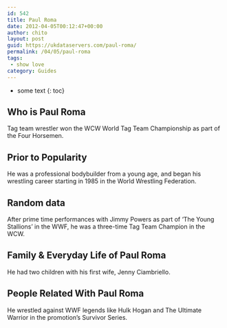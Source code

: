 ```yaml
---
id: 542
title: Paul Roma
date: 2012-04-05T00:12:47+00:00
author: chito
layout: post
guid: https://ukdataservers.com/paul-roma/
permalink: /04/05/paul-roma
tags:
 - show love
category: Guides
---
```


* some text
{: toc}
          
          
## Who is  Paul Roma
                  
                  
                  
Tag team wrestler won the WCW World Tag Team Championship as part of the Four Horsemen.
                  
                
                
                
## Prior to Popularity 
                  
                  
                  
He was a professional bodybuilder from a young age, and began his wrestling career starting in 1985 in the World Wrestling Federation.
                  
                
                
                
## Random data 
                  
                  
                  
After prime time performances with Jimmy Powers as part of &#8216;The Young Stallions&#8217; in the WWF, he was a three-time Tag Team Champion in the WCW.
                  
                
                
                
## Family & Everyday Life of Paul Roma
                  
                  
                  
He had two children with his first wife, Jenny Ciambriello.
                  
                
                
                
## People Related With  Paul Roma
                  
                  
                  
He wrestled against WWF legends like Hulk Hogan and The Ultimate Warrior in the promotion&#8217;s Survivor Series.
                  
                
              
            
          
          
          
    
    
  
